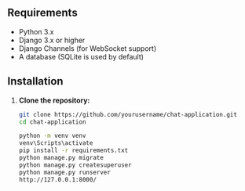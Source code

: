 ## Requirements

- Python 3.x
- Django 3.x or higher
- Django Channels (for WebSocket support)
- A database (SQLite is used by default)

## Installation

1. **Clone the repository:**

   ```bash
   git clone https://github.com/yourusername/chat-application.git
   cd chat-application

   python -m venv venv
   venv\Scripts\activate
   pip install -r requirements.txt
   python manage.py migrate
   python manage.py createsuperuser
   python manage.py runserver
   http://127.0.0.1:8000/

